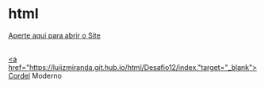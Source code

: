 # html
 
<a href="https://luiizmiranda.github.io/html/desafios/site/index.html" target="_blank">Aperte aqui para abrir o Site
<br>
<br>

<a href="https://luiizmiranda.git.hub.io/html/Desafio12/index."target="_blank">Cordel Moderno </a>